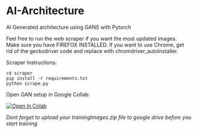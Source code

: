 # AI-Architecture
AI Generated architecture using GANS with Pytorch

Feel free to run the web scraper if you want the most updated images. Make sure you have FIREFOX INSTALLED. If you want to use Chrome, get rid of the geckodriver code and replace with chromdriver_autoinstaller.

Scraper Instructions:
```
cd scraper
pip install -r requirements.txt
python scrape.py
```

Open GAN setup in Google Collab: 

[![Open In Colab](https://colab.research.google.com/assets/colab-badge.svg)](https://colab.research.google.com/drive/1jY0xuEbtixLVoVZIcV5r1BIAbv9IncAS?usp=sharing)

*Dont forget to upload your trainingImages.zip file to google drive before you start training*
